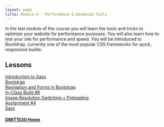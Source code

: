 ```yaml
---
layout: page
title: Module 4 - Performance & Advanced Tools
---
```

In the last module of the course you will learn the tools and tricks to optimize your website for performance purposes. You will also learn how to test your site for performance and speed. You will be introduced to Bootstrap, currently one of the most popular CSS frameworks for quick, responsive builds.

## Lessons
[Introduction to Sass](33-css-intro-sass/)<br>
[Bootstrap](34-35-bootstrap/)<br>
[Navigation and Forms in Bootstrap](36-navigation-forms-bootstrap/)<br>
[In-Class Build #6](37-in-class-06/)<br>
[Image Resolution Switching + Preloading](38-images-resolution-preloading/)<br>
[Assignment #4](39-assignment-4/)<br>
[Sass](40-sass/)

#### [DMIT1530 Home](../)